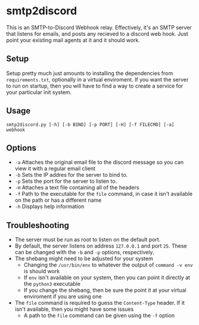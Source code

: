# smtp2discord

This is an SMTP-to-Discord Webhook relay. Effectively, it's an SMTP server that listens for emails, and posts any recieved to a discord web hook. Just point your existing mail agents at it and it should work. 

## Setup
Setup pretty much just amounts to installing the dependencies from ```requirements.txt```, optionally in a virtual enviroment. 
If you want the server to run on startup, then you will have to find a way to create a service for your particular init system. 

## Usage

```
smtp2discord.py [-h] [-b BIND] [-p PORT] [-H] [-f FILECMD] [-a] webhook
```

## Options
- ```-a``` Attaches the original email file to the discord message so you can view it with a regular email client
- ```-b``` Sets the IP addres for the server to bind to. 
- ```-p``` Sets the port for the server to listen to.
- ```-H``` Attaches a text file containing all of the headers
- ```-f``` Path to the executable for the ```file``` command, in case it isn't available on the path or has a different name
- ```-h``` Displays help information

## Troubleshooting

- The server must be run as root to listen on the default port.
- By default, the server listens on address ```127.0.0.1``` and port ```25```. These can be changed with the ```-b``` and ```-p``` options, respectively. 
- The shebang might need to be adjusted for your system
  - Changing the ```/usr/bin/env``` to whatever the output of ```command -v env``` is should work
  - If ```env``` isn't available on your system, then you can point it directly at the ```python3``` executable
  - If you change the shebang, then be sure the point it at your virtual enviroment if you are using one
- The ```file``` command is required to guess the ```Content-Type``` header. If it isn't available, then you might have some issues
  - A path to the ```file``` command can be given using the ```-f``` option